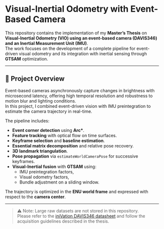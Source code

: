 # Visual-Inertial Odometry with Event-Based Camera

This repository contains the implementation of my **Master’s Thesis** on **Visual-Inertial Odometry (VIO) using an event-based camera (DAVIS346) and an Inertial Measurement Unit (IMU)**.  
The work focuses on the development of a complete pipeline for event-driven visual odometry and its integration with inertial sensing through **GTSAM** optimization.

---

## 📖 Project Overview

Event-based cameras asynchronously capture changes in brightness with microsecond latency, offering high temporal resolution and robustness to motion blur and lighting conditions.  
In this project, I combined event-driven vision with IMU preintegration to estimate the camera trajectory in real-time.

The pipeline includes:
- **Event corner detection** using **Arc\***.
- **Feature tracking** with optical flow on time surfaces.
- **Keyframe selection** and **baseline estimation**.
- **Essential matrix decomposition** and relative pose recovery.
- **3D landmark triangulation**.
- **Pose propagation** via `estimateWorldCameraPose` for successive keyframes.
- **Visual-Inertial fusion** with **GTSAM** using:
  - IMU preintegration factors,
  - Visual odometry factors,
  - Bundle adjustment on a sliding window.

The trajectory is optimized in the **ENU world frame** and expressed with respect to the **camera center**.

---

> ⚠️ Note: Large raw datasets are not stored in this repository.  
> Please refer to the [iniVation DAVIS346 datasheet](https://inivation.com/davis346/) and follow the acquisition guidelines described in the thesis.


